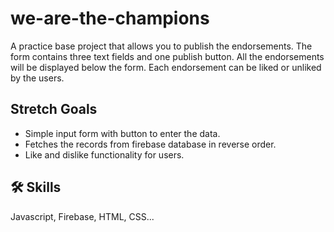 # we-are-the-champions

A practice base project that allows you to publish the endorsements. The form contains three text fields and one publish button. All the endorsements will be displayed below the form. Each endorsement can be liked or unliked by the users.

## Stretch Goals

- Simple input form with button to enter the data.
- Fetches the records from firebase database in reverse order.
- Like and dislike functionality for users.

## 🛠 Skills
Javascript, Firebase, HTML, CSS...

